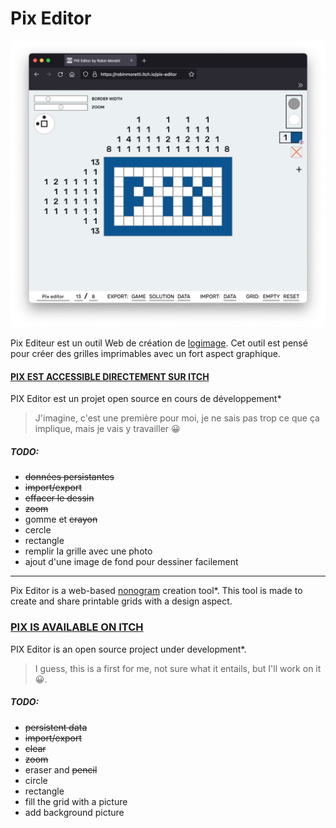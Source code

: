 # Pix Editor

![Pix Editor Screenshot](https://github.com/RobinMoretti/PIXEditor/blob/main/src/assets/images/readme-image-header.png?raw=true)

Pix Editeur est un outil Web de création de [logimage](https://fr.wikipedia.org/wiki/Picross).
Cet outil est pensé pour créer des grilles imprimables avec un fort aspect graphique. 

#### [PIX EST ACCESSIBLE DIRECTEMENT SUR ITCH](https://robinmoretti.itch.io/pix-editor)

PIX Editor est un projet open source en cours de développement* 

> J'imagine, c'est une première pour moi, je ne sais pas trop ce que ça implique, mais je vais y travailler 😀 

##### TODO:
* ~~données persistantes~~
* ~~import/export~~
* ~~effacer le dessin~~
* ~~zoom~~
* gomme et ~~crayon~~
* cercle
* rectangle
* remplir la grille avec une photo
* ajout d'une image de fond pour dessiner facilement

------------------------------

Pix Editor is a web-based [nonogram](https://en.wikipedia.org/wiki/Nonogram) creation tool*.
This tool is made to create and share printable grids with a design aspect.

### [PIX IS AVAILABLE ON ITCH](https://robinmoretti.itch.io/pix-editor)


PIX Editor is an open source project under development*.

> I guess, this is a first for me, not sure what it entails, but I'll work on it 😀. 

##### TODO:
* ~~persistent data~~
* ~~import/export~~
* ~~clear~~
* ~~zoom~~
* eraser and ~~pencil~~
* circle
* rectangle
* fill the grid with a picture
* add background picture


